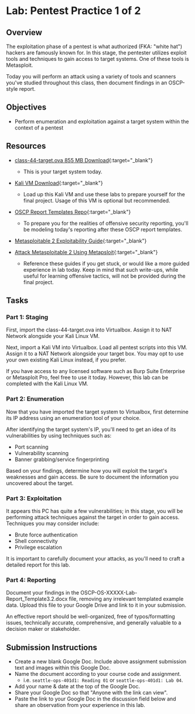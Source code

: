 # Lab: Pentest Practice 1 of 2

## Overview

The exploitation phase of a pentest is what authorized (FKA: "white hat") hackers are famously known for. In this stage, the pentester utilizes exploit tools and techniques to gain access to target systems. One of these tools is Metasploit.

Today you will perform an attack using a variety of tools and scanners you've studied throughout this class, then document findings in an OSCP-style report.

## Objectives

- Perform enumeration and exploitation against a target system within the context of a pentest

## Resources

- [class-44-target.ova 855 MB Download](https://codefellows.github.io/ops-401-cybersecurity-guide/curriculum/#downloads-table){:target="_blank"}
  - This is your target system today.

- [Kali VM Download](https://codefellows.github.io/ops-401-cybersecurity-guide/curriculum/#downloads-table){:target="_blank"}
  - Load up this Kali VM and use these labs to prepare yourself for the final project. Usage of this VM is optional but recommended.

- [OSCP Report Templates Repo](https://github.com/whoisflynn/OSCP-Exam-Report-Template){:target="_blank"}
  - To prepare you for the realities of offensive security reporting, you'll be modeling today's reporting after these OSCP report templates.

- [Metasploitable 2 Exploitability Guide](https://docs.rapid7.com/metasploit/metasploitable-2-exploitability-guide){:target="_blank"}
- [Attack Metasploitable 2 Using Metapsloit](https://blog.securelayer7.net/attacking-metasploitable-2-using-metasploit/){:target="_blank"}
  - Reference these guides if you get stuck, or would like a more guided experience in lab today. Keep in mind that such write-ups, while useful for learning offensive tactics, will not be provided during the final project.

## Tasks

### Part 1: Staging

First, import the class-44-target.ova into Virtualbox. Assign it to NAT Network alongside your Kali Linux VM.

Next, import a Kali VM into Virtualbox. Load all pentest scripts into this VM. Assign it to a NAT Network alongside your target box. You may opt to use your own existing Kali Linux instead, if you prefer.

If you have access to any licensed software such as Burp Suite Enterprise or Metasploit Pro, feel free to use it today. However, this lab can be completed with the Kali Linux VM.

### Part 2: Enumeration

Now that you have imported the target system to Virtualbox, first determine its IP address using an enumeration tool of your choice.

After identifying the target system's IP, you'll need to get an idea of its vulnerabilities by using techniques such as:

- Port scanning
- Vulnerability scanning
- Banner grabbing/service fingerprinting

Based on your findings, determine how you will exploit the target's weaknesses and gain access. Be sure to document the information you uncovered about the target.

### Part 3: Exploitation

It appears this PC has quite a few vulnerabilities; in this stage, you will be performing attack techniques against the target in order to gain access. Techniques you may consider include:

- Brute force authentication
- Shell connectivity
- Privilege escalation

It is important to carefully document your attacks, as you'll need to craft a detailed report for this lab.

### Part 4: Reporting

Document your findings in the OSCP-OS-XXXXX-Lab-Report_Template3.2.docx file, removing any irrelevant templated example data. Upload this file to your Google Drive and link to it in your submission.

An effective report should be well-organized, free of typos/formatting issues, technically accurate, comprehensive, and generally valuable to a decision maker or stakeholder.

## Submission Instructions

- Create a new blank Google Doc. Include above assignment submission text and images within this Google Doc.
- Name the document according to your course code and assignment.
  - i.e. `seattle-ops-401d1: Reading 01` or `seattle-ops-401d1: Lab 04`.
- Add your name & date at the top of the Google Doc.
- Share your Google Doc so that "Anyone with the link can view".
- Paste the link to your Google Doc in the discussion field below and share an observation from your experience in this lab.
